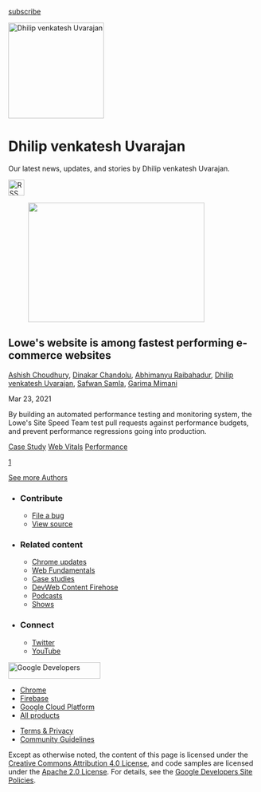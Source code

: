 <a href="/newsletter/" class="gc-analytics-event w-actions__fab w-actions__fab--subscribe"><span>subscribe</span></a>

<img src="https://web-dev.imgix.net/image/vgdbNJBYHma2o62ZqYmcnkq3j0o1/5FvsHblPdOVKpC5Pdru2.jpg?auto=format" alt="Dhilip venkatesh Uvarajan" class="w-author-page__image" sizes="(min-width: 481px) 192px, 128px" srcset="https://web-dev.imgix.net/image/vgdbNJBYHma2o62ZqYmcnkq3j0o1/5FvsHblPdOVKpC5Pdru2.jpg?auto=format&amp;w=128 128w, https://web-dev.imgix.net/image/vgdbNJBYHma2o62ZqYmcnkq3j0o1/5FvsHblPdOVKpC5Pdru2.jpg?auto=format&amp;w=146 146w, https://web-dev.imgix.net/image/vgdbNJBYHma2o62ZqYmcnkq3j0o1/5FvsHblPdOVKpC5Pdru2.jpg?auto=format&amp;w=166 166w, https://web-dev.imgix.net/image/vgdbNJBYHma2o62ZqYmcnkq3j0o1/5FvsHblPdOVKpC5Pdru2.jpg?auto=format&amp;w=190 190w, https://web-dev.imgix.net/image/vgdbNJBYHma2o62ZqYmcnkq3j0o1/5FvsHblPdOVKpC5Pdru2.jpg?auto=format&amp;w=216 216w, https://web-dev.imgix.net/image/vgdbNJBYHma2o62ZqYmcnkq3j0o1/5FvsHblPdOVKpC5Pdru2.jpg?auto=format&amp;w=246 246w, https://web-dev.imgix.net/image/vgdbNJBYHma2o62ZqYmcnkq3j0o1/5FvsHblPdOVKpC5Pdru2.jpg?auto=format&amp;w=281 281w, https://web-dev.imgix.net/image/vgdbNJBYHma2o62ZqYmcnkq3j0o1/5FvsHblPdOVKpC5Pdru2.jpg?auto=format&amp;w=320 320w, https://web-dev.imgix.net/image/vgdbNJBYHma2o62ZqYmcnkq3j0o1/5FvsHblPdOVKpC5Pdru2.jpg?auto=format&amp;w=365 365w, https://web-dev.imgix.net/image/vgdbNJBYHma2o62ZqYmcnkq3j0o1/5FvsHblPdOVKpC5Pdru2.jpg?auto=format&amp;w=384 384w" width="192" height="192" />

# Dhilip venkatesh Uvarajan

Our latest news, updates, and stories by Dhilip venkatesh Uvarajan.

<a href="/authors/dhilipvenkateshuvarajan/feed.xml" class="w-author-page__link"><img src="/images/icons/rss.svg" alt="RSS Feed" class="w-author-page__icon" width="32" height="32" /></a>

<a href="/lowes/" class="w-card-base__link"></a>

<figure><img src="https://web-dev.imgix.net/image/vgdbNJBYHma2o62ZqYmcnkq3j0o1/U0Xrfy2kVLEb3JSiPS5C.png?auto=format&amp;fit=crop&amp;h=240&amp;w=354" class="w-card-base__image" sizes="(min-width: 354px) 354px, calc(100vw - 48px)" srcset="https://web-dev.imgix.net/image/vgdbNJBYHma2o62ZqYmcnkq3j0o1/U0Xrfy2kVLEb3JSiPS5C.png?fit=crop&amp;h=240&amp;w=354&amp;auto=format&amp;dpr=1&amp;q=75, https://web-dev.imgix.net/image/vgdbNJBYHma2o62ZqYmcnkq3j0o1/U0Xrfy2kVLEb3JSiPS5C.png?fit=crop&amp;h=240&amp;w=354&amp;auto=format&amp;dpr=2&amp;q=50 2x, https://web-dev.imgix.net/image/vgdbNJBYHma2o62ZqYmcnkq3j0o1/U0Xrfy2kVLEb3JSiPS5C.png?fit=crop&amp;h=240&amp;w=354&amp;auto=format&amp;dpr=3&amp;q=35 3x, https://web-dev.imgix.net/image/vgdbNJBYHma2o62ZqYmcnkq3j0o1/U0Xrfy2kVLEb3JSiPS5C.png?fit=crop&amp;h=240&amp;w=354&amp;auto=format&amp;dpr=4&amp;q=23 4x, https://web-dev.imgix.net/image/vgdbNJBYHma2o62ZqYmcnkq3j0o1/U0Xrfy2kVLEb3JSiPS5C.png?fit=crop&amp;h=240&amp;w=354&amp;auto=format&amp;dpr=5&amp;q=20 5x" width="354" height="240" /></figure>

<a href="/lowes/" class="w-card-base__link"></a>

## Lowe's website is among fastest performing e-commerce websites

<span class="w-author__name"><a href="/authors/choudhuryashish/" class="w-author__name-link">Ashish Choudhury</a>, <a href="/authors/dinakarchandolu/" class="w-author__name-link">Dinakar Chandolu</a>, <a href="/authors/abhimanyuraibahadur/" class="w-author__name-link">Abhimanyu Raibahadur</a>, <a href="/authors/dhilipvenkateshuvarajan/" class="w-author__name-link">Dhilip venkatesh Uvarajan</a>, <a href="/authors/safwans/" class="w-author__name-link">Safwan Samla</a>, <a href="/authors/gmimani/" class="w-author__name-link">Garima Mimani</a></span>

Mar 23, 2021

<a href="/lowes/" class="w-card-base__link"></a>

By building an automated performance testing and monitoring system, the Lowe's Site Speed Team test pull requests against performance budgets, and prevent performance regressions going into production.

<a href="/tags/case-study/" class="w-chip">Case Study</a> <a href="/tags/web-vitals/" class="w-chip">Web Vitals</a> <a href="/tags/performance/" class="w-chip">Performance</a>

<a href="/authors/dhilipvenkateshuvarajan/" class="w-pagination__link w-pagination__link--active">1</a>

<a href="/authors" class="w-button">See more Authors</a>

- ### Contribute

  - <a href="https://github.com/GoogleChrome/web.dev/issues/new?assignees=&amp;labels=bug&amp;template=bug_report.md&amp;title=" class="w-footer__linkbox-link">File a bug</a>
  - <a href="https://github.com/googlechrome/web.dev" class="w-footer__linkbox-link">View source</a>

- ### Related content

  - <a href="https://blog.chromium.org/" class="w-footer__linkbox-link">Chrome updates</a>
  - <a href="https://developers.google.com/web/" class="w-footer__linkbox-link">Web Fundamentals</a>
  - <a href="https://developers.google.com/web/showcase/" class="w-footer__linkbox-link">Case studies</a>
  - <a href="https://devwebfeed.appspot.com/" class="w-footer__linkbox-link">DevWeb Content Firehose</a>
  - <a href="/podcasts/" class="w-footer__linkbox-link">Podcasts</a>
  - <a href="/shows/" class="w-footer__linkbox-link">Shows</a>

- ### Connect

  - <a href="https://www.twitter.com/ChromiumDev" class="w-footer__linkbox-link">Twitter</a>
  - <a href="https://www.youtube.com/user/ChromeDevelopers" class="w-footer__linkbox-link">YouTube</a>

<a href="https://developers.google.com/" class="w-footer__utility-logo-link"><img src="/images/lockup-color.png" alt="Google Developers" class="w-footer__utility-logo" width="185" height="33" /></a>

- <a href="https://developer.chrome.com/" class="w-footer__utility-link">Chrome</a>
- <a href="https://firebase.google.com/" class="w-footer__utility-link">Firebase</a>
- <a href="https://cloud.google.com/" class="w-footer__utility-link">Google Cloud Platform</a>
- <a href="https://developers.google.com/products" class="w-footer__utility-link">All products</a>

<!-- -->

- <a href="https://policies.google.com/" class="w-footer__utility-link">Terms &amp; Privacy</a>
- <a href="/community-guidelines/" class="w-footer__utility-link">Community Guidelines</a>

Except as otherwise noted, the content of this page is licensed under the [Creative Commons Attribution 4.0 License](https://creativecommons.org/licenses/by/4.0/), and code samples are licensed under the [Apache 2.0 License](https://www.apache.org/licenses/LICENSE-2.0). For details, see the [Google Developers Site Policies](https://developers.google.com/terms/site-policies).
